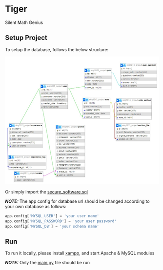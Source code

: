# Tiger
Silent Math Genius


## Setup Project

To setup the database, follows the below structure:

![](database.jpg)

Or simply import the [secure_software.sql](skig3013_project.sql)

**_NOTE:_** The app config for database url should be changed according to your own database as follows:

```python
app.config['MYSQL_USER'] = 'your user name'
app.config['MYSQL_PASSWORD'] = 'your user password'
app.config['MYSQL_DB'] = 'your schema name'
```

## Run
To run it locally, please install [xampp](https://www.apachefriends.org/), and start Apache & MySQL modules

**_NOTE:_** Only the [main.py](main.py) file should be run
